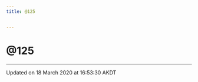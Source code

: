 ```yaml
---
title: @125


---
```


# @125























-------------------------------

Updated on 18 March 2020 at 16:53:30 AKDT